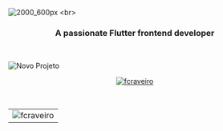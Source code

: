 
![2000_600px]([https://user-images.githubusercontent.com/31604881/155272648-a797ca5b-d9b6-4327-8c32-ae775c7d5bfc.gif](https://github.com/user-attachments/assets/d6981a99-2f05-41ca-8aad-0a6b4b29c464))
<br>
<h3 align="center">A passionate Flutter frontend developer</h3>
<br>

![Novo Projeto](https://github.com/user-attachments/assets/d6981a99-2f05-41ca-8aad-0a6b4b29c464)



<p align="center"> <a href="https://github.com/ryo-ma/github-profile-trophy"><img src="https://github-profile-trophy.vercel.app/?username=fcraveiro&theme=onedark" alt="fcraveiro" /></a> </p>
<br>
<table align="center" border="0" cellpadding="1" cellspacing="1" style="width:650px;">
	<tbody>
		<tr>
			<td><img align="center" src="https://github-readme-streak-stats.herokuapp.com/?user=fcraveiro&" alt="fcraveiro" /></td>
</tr>
	</tbody>
</table>
